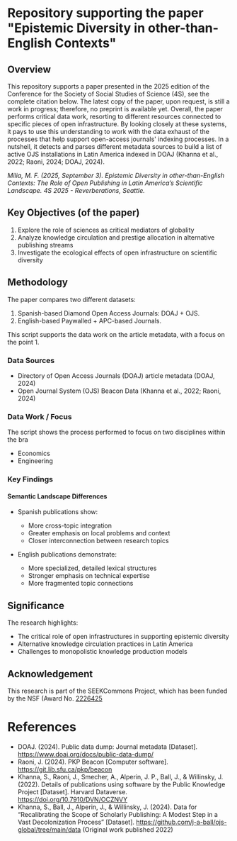 # Repository supporting the paper "Epistemic Diversity in other-than-English Contexts"

## Overview

This repository supports a paper presented in the 2025 edition of the Conference for the Society of Social Studies of Science (4S), see the complete citation below. The latest copy of the paper, upon request, is still a work in progress; therefore, no preprint is available yet. Overall, the paper performs critical data work, resorting to different resources connected to specific pieces of open infrastructure. By looking closely at these systems, it pays to use this understanding to work with the data exhaust of the processes that help support open-access journals' indexing processes. In a nutshell, it detects and parses different metadata sources to build a list of active OJS installations in Latin America indexed in DOAJ (Khanna et al., 2022; Raoni, 2024; DOAJ, 2024).

  _Milia, M. F. (2025, September 3). Epistemic Diversity in other-than-English Contexts: The Role of Open Publishing in Latin America’s Scientific Landscape. 4S 2025 - Reverberations, Seattle._

## Key Objectives (of the paper)
1. Explore the role of sciences as critical mediators of globality
2. Analyze knowledge circulation and prestige allocation in alternative publishing streams
3. Investigate the ecological effects of open infrastructure on scientific diversity

## Methodology
The paper compares two different datasets: 
1. Spanish-based Diamond Open Access Journals: DOAJ + OJS. 
2. English-based Paywalled + APC-based Journals.

This script supports the data work on the article metadata, with a focus on the point 1. 

### Data Sources
- Directory of Open Access Journals (DOAJ) article metadata (DOAJ, 2024)
- Open Journal System (OJS) Beacon Data (Khanna et al., 2022; Raoni, 2024)

### Data Work / Focus

The script shows the process performed to focus on two disciplines within the bra
- Economics
- Engineering

### Key Findings
#### Semantic Landscape Differences
- Spanish publications show:
  - More cross-topic integration
  - Greater emphasis on local problems and context
  - Closer interconnection between research topics

- English publications demonstrate:
  - More specialized, detailed lexical structures
  - Stronger emphasis on technical expertise
  - More fragmented topic connections

## Significance
The research highlights:
- The critical role of open infrastructures in supporting epistemic diversity
- Alternative knowledge circulation practices in Latin America
- Challenges to monopolistic knowledge production models

## Acknowledgement
This research is part of the SEEKCommons Project, which has been funded by the NSF (Award No. [2226425](https://www.nsf.gov/awardsearch/show-award?AWD_ID=2226425)

# References
- DOAJ. (2024). Public data dump: Journal metadata [Dataset]. https://www.doaj.org/docs/public-data-dump/
- Raoni, J. (2024). PKP Beacon [Computer software]. https://git.lib.sfu.ca/pkp/beacon
- Khanna, S., Raoni, J., Smecher, A., Alperin, J. P., Ball, J., & Willinsky, J. (2022). Details of publications using software by the Public Knowledge Project [Dataset]. Harvard Dataverse. https://doi.org/10.7910/DVN/OCZNVY
- Khanna, S., Ball, J., Alperin, J., & Willinsky, J. (2024). Data for “Recalibrating the Scope of Scholarly Publishing: A Modest Step in a Vast Decolonization Process” [Dataset]. https://github.com/j-a-ball/ojs-global/tree/main/data (Original work published 2022)





